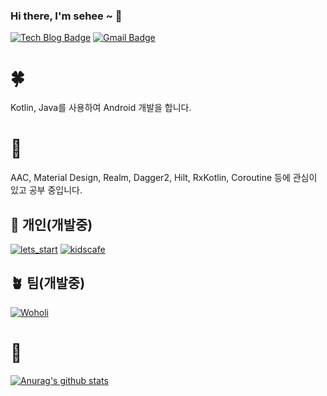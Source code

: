 ### Hi there, I'm sehee ~ 👋


 [![Tech Blog Badge](http://img.shields.io/badge/-Tech%20blog-black?style=flat-square&logo=github&link=https://velog.io/@sea1hee)](https://velog.io/@sea1hee)
 [![Gmail Badge](https://img.shields.io/badge/Gmail-d14836?style=flat-square&logo=Gmail&logoColor=white&link=mailto:sea11hee@gmail.com)](mailto:sea11hee@gmail.com)
	

# 🍀 
Kotlin, Java를 사용하여 Android 개발을 합니다.  

# 🌱
AAC, Material Design, Realm, Dagger2, Hilt, RxKotlin, Coroutine 등에 관심이 있고 공부 중입니다.  
  
  
  
## 🌵 개인(개발중)
[![lets_start](https://github-readme-stats.vercel.app/api/pin/?username=sea1hee&repo=lets_start)](https://github.com/sea1hee/lets_start)
[![kidscafe](https://github-readme-stats.vercel.app/api/pin/?username=sea1hee&repo=kidscafe)](https://github.com/sea1hee/kidscafe)

## 🪴 팀(개발중)
[![Woholi](https://github-readme-stats.vercel.app/api/pin/?username=sea1hee&repo=Woholi)](https://github.com/sea1hee/Woholi)




# 🌳
  [![Anurag's github stats](https://github-readme-stats.vercel.app/api?username=sea1hee)](https://github.com/anuraghazra/github-readme-stats)
